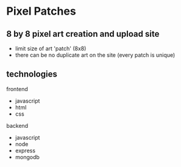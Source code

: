 # Pixel Patches

## 8 by 8 pixel art creation and upload site
- limit size of art 'patch' (8x8)
- there can be no duplicate art on the site (every patch is unique)

## technologies
frontend
- javascript
- html
- css

backend
- javascript
- node 
- express
- mongodb
